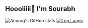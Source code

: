 ## Hoooiiiii👋 I'm Sourabh
![Anurag's GitHub stats](https://github-readme-stats.vercel.app/api?username=GitSourabh7&show_icons=true&bg_color=00000000)
[![Top Langs](https://github-readme-stats.vercel.app/api/top-langs/?username=GitSourabh7&langs_count=8)](https://github.com/anuraghazra/github-readme-stats)
<!--
**GitSourabh7/GitSourabh7** is a ✨ _special_ ✨ repository because its `README.md` (this file) appears on your GitHub profile.

Here are some ideas to get you started:

- 🔭 I’m currently working on ...
- 🌱 I’m currently learning ...
- 👯 I’m looking to collaborate on ...
- 🤔 I’m looking for help with ...
- 💬 Ask me about ...
- 📫 How to reach me: ...
- 😄 Pronouns: ...
- ⚡ Fun fact: ...
-->
